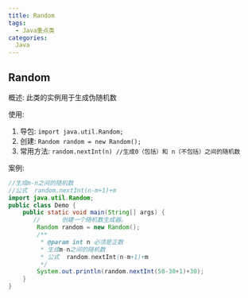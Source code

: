 ```yaml
---
title: Random
tags:
  - Java重点类
categories:
  Java
---
```


## Random
概述: 此类的实例用于生成伪随机数

使用: 
1. 导包:   ```import java.util.Random;``` 
2. 创建:   ```Random random = new Random();```
3. 常用方法: ```random.nextInt(n) //生成0（包括）和 n（不包括）之间的随机数```  

案例:
``` Java
//生成m-n之间的随机数
//公式  random.nextInt(n-m+1)+m
import java.util.Random;
public class Demo {
    public static void main(String[] args) {
       //      创建一个随机数生成器。
        Random random = new Random();
        /**
         * @param int n 必须是正数
         * 生成m-n之间的随机数
         * 公式  random.nextInt(n-m+1)+m
         */
        System.out.println(random.nextInt(50-30+1)+30);
    }
}
```